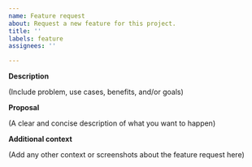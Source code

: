 ```yaml
---
name: Feature request
about: Request a new feature for this project.
title: ''
labels: feature
assignees: ''

---
```


**Description**

(Include problem, use cases, benefits, and/or goals)

**Proposal**

(A clear and concise description of what you want to happen)

**Additional context**

(Add any other context or screenshots about the feature request here)
